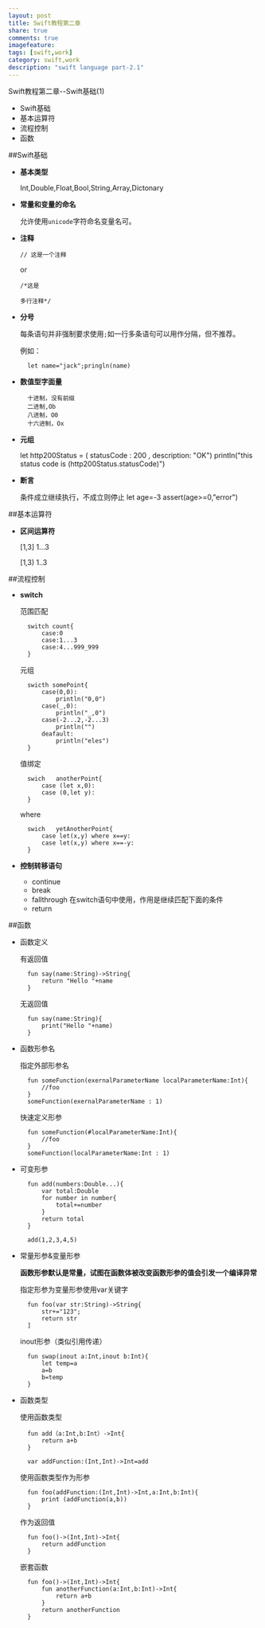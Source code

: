 ```yaml
---
layout: post
title: Swift教程第二章
share: true
comments: true
imagefeature:
tags: [swift,work]
category: swift,work
description: "swift language part-2.1"
---
```


Swift教程第二章--Swift基础(1)
* Swift基础
* 基本运算符
* 流程控制
* 函数


<!--more-->
##Swift基础

* **基本类型**

	Int,Double,Float,Bool,String,Array,Dictonary

* **常量和变量的命名**
	
	允许使用`unicode`字符命名变量名可。
	
* **注释**

	`// 这是一个注释`

	or

	`/*这是`

	`多行注释*/`

* **分号**

	每条语句并非强制要求使用`;`如一行多条语句可以用作分隔，但不推荐。
	
	例如：
	
		let name="jack";pringln(name)

* **数值型字面量**

		十进制，没有前缀
		二进制,Ob
		八进制，O0
		十六进制，Ox

* **元组**

	let http200Status = ( statusCode : 200 , description: "OK")
	println("this status code is \(http200Status.statusCode)")

* **断言**

	条件成立继续执行，不成立则停止
	let age=-3
	assert(age>=0,"error")

##基本运算符

* **区间运算符**

	[1,3]	1...3
	
	[1,3)	1..3
		
##流程控制

* **switch**

	范围匹配
		
		switch count{
			case:0
			case:1...3
			case:4...999_999
		}
		
	元组
		
		swicth somePoint{
			case(0,0):
				println("0,0")
			case(_,0):
				println("_,0")
			case(-2...2,-2...3)
				println("")
			deafault:
				println("eles")
		}

	值绑定
	
		swich	anotherPoint{
			case (let x,0):
			case (0,let y):
		}
		
	where
		
		swich	yetAnotherPoint{
			case let(x,y) where x==y:
			case let(x,y) where x==-y:
		}

* **控制转移语句**

	- continue
	- break
	- fallthrough
		在switch语句中使用，作用是继续匹配下面的条件
	- return
	
##函数

* 函数定义

	有返回值
	
		fun say(name:String)->String{
			return "Hello "+name
		}

	无返回值
		
		fun say(name:String){
			print("Hello "+name)
		}


* 函数形参名

	指定外部形参名
			
		fun someFunction(exernalParameterName localParameterName:Int){
			//foo
		}			
		someFunction(exernalParameterName : 1)

	快速定义形参
	
				
		fun someFunction(#localParameterName:Int){
			//foo
		}			
		someFunction(localParameterName:Int : 1)			
	
* 可变形参

		fun add(numbers:Double...){
			var total:Double
			for number in number{
				total+=number
			}
			return total
		}
		
		add(1,2,3,4,5)
		
* 常量形参&变量形参

	**函数形参默认是常量，试图在函数体被改变函数形参的值会引发一个编译异常**
	
	指定形参为变量形参使用var关键字
		
		fun foo(var str:String)->String{
			str+="123";
			return str
		]

	inout形参（类似引用传递）
	
		fun swap(inout a:Int,inout b:Int){
			let temp=a
			a=b
			b=temp
		}
		
* 函数类型

	使用函数类型
	
		fun add（a:Int,b:Int）->Int{
			return a+b
		}	
	
		var addFunction:(Int,Int)->Int=add
		
	使用函数类型作为形参
	
		fun foo(addFunction:(Int,Int)->Int,a:Int,b:Int){
			print (addFunction(a,b))
		}
		
	作为返回值
		
		fun foo()->(Int,Int)->Int{
			return addFunction
		}
		
	嵌套函数

		fun foo()->(Int,Int)->Int{
			fun anotherFunction(a:Int,b:Int)->Int{
				return a+b
			}
			return anotherFunction
		}
	

		
		
		
		


	



	












		
		
		
		
		
		
		
		



























